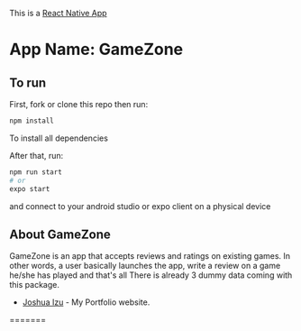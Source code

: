
This is a [React Native App](https://reactnative.dev/) 


# App Name: GameZone



## To run

First, fork or clone this repo then run:

```bash
npm install
```
To install all dependencies

After that, run:
```bash
npm run start
# or
expo start
```
and connect to your android studio or expo client on a physical device

## About GameZone

GameZone is an app that accepts reviews and ratings on existing games.
In other words, a user basically launches the app, write a review on a game he/she has played and that's all
There is already 3 dummy data coming with this package.



- [Joshua Izu](https://joshuaizu.vercel.app) - My Portfolio website.


=======
